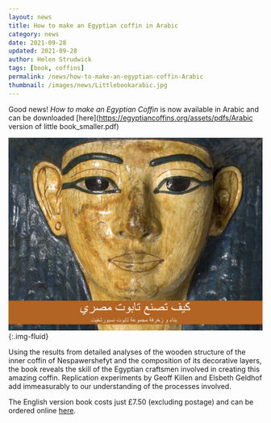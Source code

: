 ```yaml
---
layout: news
title: How to make an Egyptian coffin in Arabic
category: news
date: 2021-09-28
updated: 2021-09-28
author: Helen Strudwick
tags: [book, coffins]
permalink: /news/how-to-make-an-egyptian-coffin-Arabic
thumbnail: /images/news/Littlebookarabic.jpg
---
```


Good news! _How to make an Egyptian Coffin_ is now available in Arabic and can be downloaded [here](https://egyptiancoffins.org/assets/pdfs/Arabic version of little book_smaller.pdf)

![](/images/news/Littlebookarabic.jpg){:.img-fluid}

Using the results from detailed analyses of the wooden structure of the inner coffin of Nespawershefyt and the composition of its decorative layers, the book reveals the skill of the Egyptian craftsmen involved in creating this amazing coffin. Replication experiments by Geoff Killen and Elsbeth Geldhof add immeasurably to our understanding of the processes involved.

The English version book costs just £7.50 (excluding postage) and can be ordered online [here](https://www.fitzwilliammuseumshop.co.uk/product/how-to-make-an-egyptian-coffin/).
